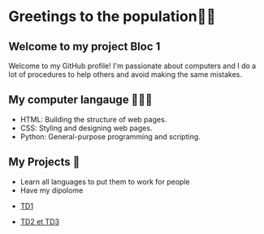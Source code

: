 # Greetings to the population👋🏻

## Welcome to my project Bloc 1 

Welcome to my GitHub profile! I'm passionate about computers and I do a lot of procedures to help others and avoid making the same mistakes. 


##  My computer langauge 👩🏻‍💻

* HTML: Building the structure of web pages.
* CSS: Styling and designing web pages.
* Python: General-purpose programming and scripting.



## My Projects 📅

* Learn all languages to put them to work for people
* Have my dipolome
  
- [TD1](document/TD1/)

- [TD2 et TD3](docs/)


